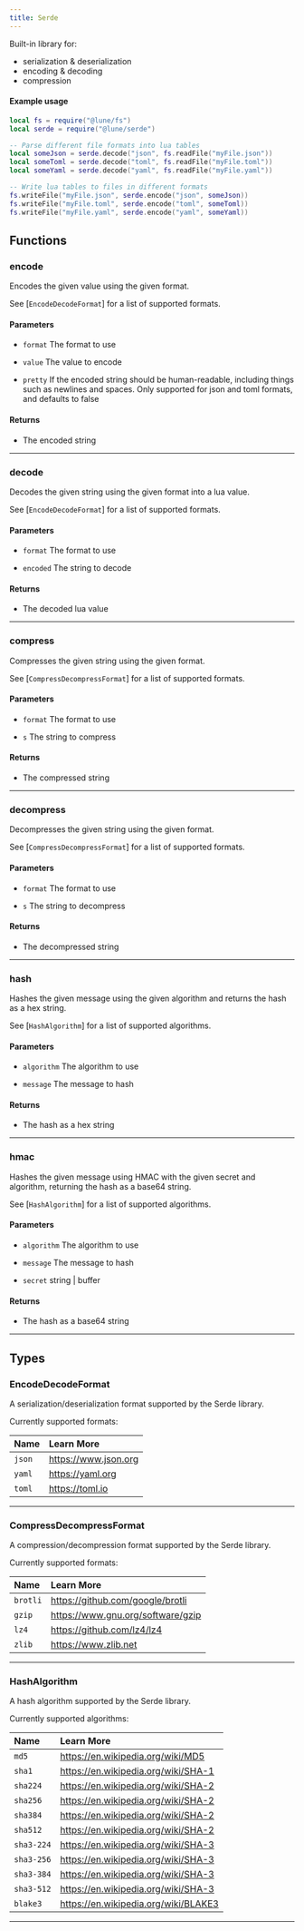 ```yaml
---
title: Serde
---
```


Built-in library for:

- serialization & deserialization
- encoding & decoding
- compression

#### Example usage

```lua
local fs = require("@lune/fs")
local serde = require("@lune/serde")

-- Parse different file formats into lua tables
local someJson = serde.decode("json", fs.readFile("myFile.json"))
local someToml = serde.decode("toml", fs.readFile("myFile.toml"))
local someYaml = serde.decode("yaml", fs.readFile("myFile.yaml"))

-- Write lua tables to files in different formats
fs.writeFile("myFile.json", serde.encode("json", someJson))
fs.writeFile("myFile.toml", serde.encode("toml", someToml))
fs.writeFile("myFile.yaml", serde.encode("yaml", someYaml))
```

## Functions

### encode

Encodes the given value using the given format.

See [`EncodeDecodeFormat`] for a list of supported formats.

#### Parameters

- `format` The format to use

- `value` The value to encode

- `pretty` If the encoded string should be human-readable, including things such as newlines and
  spaces. Only supported for json and toml formats, and defaults to false

#### Returns

- The encoded string

---

### decode

Decodes the given string using the given format into a lua value.

See [`EncodeDecodeFormat`] for a list of supported formats.

#### Parameters

- `format` The format to use

- `encoded` The string to decode

#### Returns

- The decoded lua value

---

### compress

Compresses the given string using the given format.

See [`CompressDecompressFormat`] for a list of supported formats.

#### Parameters

- `format` The format to use

- `s` The string to compress

#### Returns

- The compressed string

---

### decompress

Decompresses the given string using the given format.

See [`CompressDecompressFormat`] for a list of supported formats.

#### Parameters

- `format` The format to use

- `s` The string to decompress

#### Returns

- The decompressed string

---

### hash

Hashes the given message using the given algorithm and returns the hash as a hex string.

See [`HashAlgorithm`] for a list of supported algorithms.

#### Parameters

- `algorithm` The algorithm to use

- `message` The message to hash

#### Returns

- The hash as a hex string

---

### hmac

Hashes the given message using HMAC with the given secret and algorithm, returning the hash as a
base64 string.

See [`HashAlgorithm`] for a list of supported algorithms.

#### Parameters

- `algorithm` The algorithm to use

- `message` The message to hash

- `secret` string | buffer

#### Returns

- The hash as a base64 string

---

## Types

### EncodeDecodeFormat

A serialization/deserialization format supported by the Serde library.

Currently supported formats:

| Name   | Learn More           |
| :----- | :------------------- |
| `json` | https://www.json.org |
| `yaml` | https://yaml.org     |
| `toml` | https://toml.io      |

---

### CompressDecompressFormat

A compression/decompression format supported by the Serde library.

Currently supported formats:

| Name     | Learn More                        |
| :------- | :-------------------------------- |
| `brotli` | https://github.com/google/brotli  |
| `gzip`   | https://www.gnu.org/software/gzip |
| `lz4`    | https://github.com/lz4/lz4        |
| `zlib`   | https://www.zlib.net              |

---

### HashAlgorithm

A hash algorithm supported by the Serde library.

Currently supported algorithms:

| Name       | Learn More                           |
| :--------- | :----------------------------------- |
| `md5`      | https://en.wikipedia.org/wiki/MD5    |
| `sha1`     | https://en.wikipedia.org/wiki/SHA-1  |
| `sha224`   | https://en.wikipedia.org/wiki/SHA-2  |
| `sha256`   | https://en.wikipedia.org/wiki/SHA-2  |
| `sha384`   | https://en.wikipedia.org/wiki/SHA-2  |
| `sha512`   | https://en.wikipedia.org/wiki/SHA-2  |
| `sha3-224` | https://en.wikipedia.org/wiki/SHA-3  |
| `sha3-256` | https://en.wikipedia.org/wiki/SHA-3  |
| `sha3-384` | https://en.wikipedia.org/wiki/SHA-3  |
| `sha3-512` | https://en.wikipedia.org/wiki/SHA-3  |
| `blake3`   | https://en.wikipedia.org/wiki/BLAKE3 |

---
